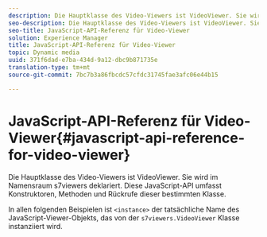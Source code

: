 ```yaml
---
description: Die Hauptklasse des Video-Viewers ist VideoViewer. Sie wird im Namensraum s7viewers deklariert. Diese JavaScript-API umfasst Konstruktoren, Methoden und Rückrufe dieser bestimmten Klasse.
seo-description: Die Hauptklasse des Video-Viewers ist VideoViewer. Sie wird im Namensraum s7viewers deklariert. Diese JavaScript-API umfasst Konstruktoren, Methoden und Rückrufe dieser bestimmten Klasse.
seo-title: JavaScript-API-Referenz für Video-Viewer
solution: Experience Manager
title: JavaScript-API-Referenz für Video-Viewer
topic: Dynamic media
uuid: 371f6dad-e7ba-434d-9a12-dbc9b871735e
translation-type: tm+mt
source-git-commit: 7bc7b3a86fbcdc57cfdc31745fae3afc06e44b15

---
```



# JavaScript-API-Referenz für Video-Viewer{#javascript-api-reference-for-video-viewer}

Die Hauptklasse des Video-Viewers ist VideoViewer. Sie wird im Namensraum s7viewers deklariert. Diese JavaScript-API umfasst Konstruktoren, Methoden und Rückrufe dieser bestimmten Klasse.

In allen folgenden Beispielen ist `<instance>` der tatsächliche Name des JavaScript-Viewer-Objekts, das von der `s7viewers.VideoViewer` Klasse instanziiert wird.

